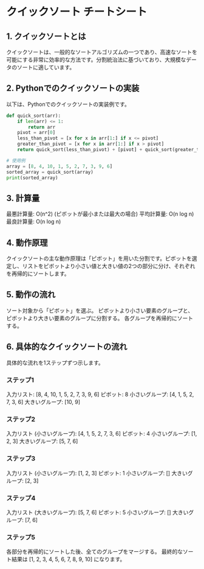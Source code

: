 
# クイックソート チートシート

## 1. クイックソートとは
クイックソートは、一般的なソートアルゴリズムの一つであり、高速なソートを可能にする非常に効率的な方法です。分割統治法に基づいており、大規模なデータのソートに適しています。

## 2. Pythonでのクイックソートの実装
以下は、Pythonでのクイックソートの実装例です。

```python
def quick_sort(arr):
    if len(arr) <= 1:
        return arr
    pivot = arr[0]
    less_than_pivot = [x for x in arr[1:] if x <= pivot]
    greater_than_pivot = [x for x in arr[1:] if x > pivot]
    return quick_sort(less_than_pivot) + [pivot] + quick_sort(greater_than_pivot)

# 使用例
array = [8, 4, 10, 1, 5, 2, 7, 3, 9, 6]
sorted_array = quick_sort(array)
print(sorted_array)
```

## 3. 計算量
最悪計算量: O(n^2) (ピボットが最小または最大の場合)
平均計算量: O(n log n)
最良計算量: O(n log n)
## 4. 動作原理
クイックソートの主な動作原理は「ピボット」を用いた分割です。ピボットを選定し、リストをピボットより小さい値と大きい値の2つの部分に分け、それぞれを再帰的にソートします。
## 5. 動作の流れ
ソート対象から「ピボット」を選ぶ。
ピボットより小さい要素のグループと、ピボットより大きい要素のグループに分割する。
各グループを再帰的にソートする。
## 6. 具体的なクイックソートの流れ
具体的な流れを1ステップずつ示します。
### ステップ1
入力リスト: [8, 4, 10, 1, 5, 2, 7, 3, 9, 6]
ピボット: 8
小さいグループ: [4, 1, 5, 2, 7, 3, 6]
大きいグループ: [10, 9]
### ステップ2
入力リスト (小さいグループ): [4, 1, 5, 2, 7, 3, 6]
ピボット: 4
小さいグループ: [1, 2, 3]
大きいグループ: [5, 7, 6]
### ステップ3
入力リスト (小さいグループ): [1, 2, 3]
ピボット: 1
小さいグループ: []
大きいグループ: [2, 3]
### ステップ4
入力リスト (大きいグループ): [5, 7, 6]
ピボット: 5
小さいグループ: []
大きいグループ: [7, 6]
### ステップ5
各部分を再帰的にソートした後、全てのグループをマージする。
最終的なソート結果は [1, 2, 3, 4, 5, 6, 7, 8, 9, 10] になります。